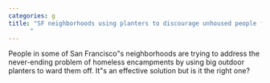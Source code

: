 ```yaml
---
categories: g
title: "SF neighborhoods using planters to discourage unhoused people from setting up encampments
      "
---
```

People in some of San Francisco"s neighborhoods are trying to address the never-ending problem of homeless encampments by using big outdoor planters to ward them off. It"s an effective solution but is it the right one?
      
